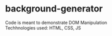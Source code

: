 # background-generator

Code is meant to demonstrate DOM Manipulation  <br>
Techhnologies used: HTML, CSS, JS
